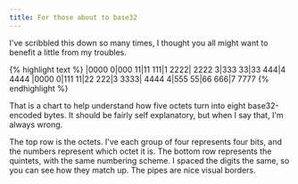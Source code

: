 ```yaml
---
title: For those about to base32
---
```

I've scribbled this down so many times, I thought you all might want to
benefit a little from my troubles.

{% highlight text %}
|0000 0|000 11|11 111|1 2222| 2222 3|333 33|33 444|4 4444
|0000 0|111 11|22 222|3 3333| 4444 4|555 55|66 666|7 7777
{% endhighlight %}

That is a chart to help understand how five octets turn into eight
base32-encoded bytes. It should be fairly self explanatory, but when I say
that, I'm always wrong.

The top row is the octets. I've each group of four represents four bits, and
the numbers represent which octet it is. The bottom row represents the
quintets, with the same numbering scheme. I spaced the digits the same, so you
can see how they match up. The pipes are nice visual borders.

